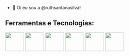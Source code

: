 - 👋 Oi eu sou a @ruthsantanasilva!

<h2>Ferramentas e Tecnologias:</h2>

<img src="https://cdn.jsdelivr.net/gh/devicons/devicon/icons/html5/html5-original-wordmark.svg" height="60" width="60" /> <img src="https://cdn.jsdelivr.net/gh/devicons/devicon/icons/css3/css3-original-wordmark.svg" height="60" width="60" /> <img src="https://cdn.jsdelivr.net/gh/devicons/devicon/icons/html5/html5-original-wordmark.svg" height="60" width="60" /> <img src="https://cdn.jsdelivr.net/gh/devicons/devicon/icons/html5/html5-original-wordmark.svg" height="60" width="60" /> <img src="https://cdn.jsdelivr.net/gh/devicons/devicon/icons/html5/html5-original-wordmark.svg" height="60" width="60" /> <img src="https://cdn.jsdelivr.net/gh/devicons/devicon/icons/html5/html5-original-wordmark.svg" height="60" width="60"/>
          
          
          
          
          


<!---
ruthsantanasilva/ruthsantanasilva is a ✨ special ✨ repository because its `README.md` (this file) appears on your GitHub profile.
You can click the Preview link to take a look at your changes.
--->
